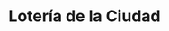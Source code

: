 ---
title: "Lotería de la Ciudad"
url: /ciudad-autonoma-de-buenos-aires/loteria-de-la-ciudad-avenida-cabildo-5/
shop: Lotterie
---